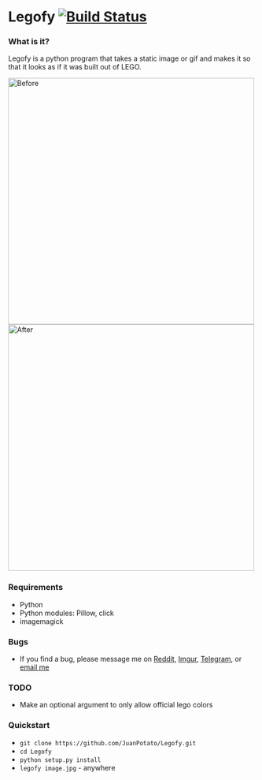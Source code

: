 # Legofy [![Build Status](https://travis-ci.org/JuanPotato/Legofy.svg?branch=master)](https://travis-ci.org/JuanPotato/Legofy)

### What is it?
Legofy is a python program that takes a static image or gif and makes it so that it looks as if it was built out of LEGO.

<img alt="Before" title="Before" height="500" src="https://github.com/JuanPotato/Legofy/blob/master/tests/image.jpg?raw=true">
<img alt="After" title="After" height="500" src="https://github.com/JuanPotato/Legofy/blob/master/tests/lego_image.png?raw=true">

### Requirements
* Python
* Python modules: Pillow, click
* imagemagick

### Bugs
* If you find a bug, please message me on [Reddit](http://www.reddit.com/message/compose/?to=juan_potato), [Imgur](http://imgur.com/user/juanpotato), [Telegram](https://telegram.me/awkward_potato), or [email me](mailto:juanpotatodev@gmail.com)

### TODO
* Make an optional argument to only allow official lego colors

### Quickstart
* `git clone https://github.com/JuanPotato/Legofy.git`
* `cd Legofy`
* `python setup.py install`
* `legofy image.jpg` - anywhere
